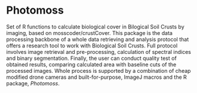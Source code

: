 # Photomoss
Set of R functions to calculate biological cover in Bilogical Soil Crusts by imaging, based on mosscoder/crustCover.
This package is the data processing backbone of a whole data retrieving and analysis protocol that offers a research tool to work with Biological Soil Crusts.
Full protocol involves image retrieval and pre-processing,  calculation of spectral indices and binary segmentation. 
Finally, the user can conduct quality test of obtained results, comparing calculated area with baseline cuts of the processed images.
Whole process is supported by a combination of cheap modified drone cameras and built-for-purpose, ImageJ macros and the R package, _Photomoss_.
